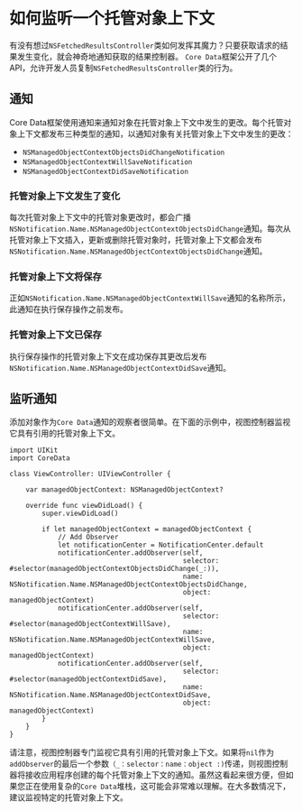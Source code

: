 # 如何监听一个托管对象上下文
   有没有想过`NSFetchedResultsController`类如何发挥其魔力？只要获取请求的结果发生变化，就会神奇地通知获取的结果控制器。 `Core Data`框架公开了几个API，允许开发人员复制`NSFetchedResultsController`类的行为。

## 通知
Core Data框架使用通知来通知对象在托管对象上下文中发生的更改。每个托管对象上下文都发布三种类型的通知，以通知对象有关托管对象上下文中发生的更改：

* `NSManagedObjectContextObjectsDidChangeNotification`
* `NSManagedObjectContextWillSaveNotification`
* `NSManagedObjectContextDidSaveNotification`

### 托管对象上下文发生了变化
每次托管对象上下文中的托管对象更改时，都会广播`NSNotification.Name.NSManagedObjectContextObjectsDidChange`通知。每次从托管对象上下文插入，更新或删除托管对象时，托管对象上下文都会发布`NSNotification.Name.NSManagedObjectContextObjectsDidChange`通知。

### 托管对象上下文将保存
正如`NSNotification.Name.NSManagedObjectContextWillSave`通知的名称所示，此通知在执行保存操作之前发布。

### 托管对象上下文已保存
执行保存操作的托管对象上下文在成功保存其更改后发布`NSNotification.Name.NSManagedObjectContextDidSave`通知。

## 监听通知
添加对象作为`Core Data`通知的观察者很简单。在下面的示例中，视图控制器监视它具有引用的托管对象上下文。
```
import UIKit
import CoreData

class ViewController: UIViewController {
    
    var managedObjectContext: NSManagedObjectContext?

    override func viewDidLoad() {
        super.viewDidLoad()
        
        if let managedObjectContext = managedObjectContext {
            // Add Observer
            let notificationCenter = NotificationCenter.default
            notificationCenter.addObserver(self,
                                           selector: #selector(managedObjectContextObjectsDidChange(_:)),
                                           name: NSNotification.Name.NSManagedObjectContextObjectsDidChange,
                                           object: managedObjectContext)
            notificationCenter.addObserver(self,
                                           selector: #selector(managedObjectContextWillSave),
                                           name: NSNotification.Name.NSManagedObjectContextWillSave,
                                           object: managedObjectContext)
            notificationCenter.addObserver(self,
                                           selector: #selector(managedObjectContextDidSave),
                                           name: NSNotification.Name.NSManagedObjectContextDidSave,
                                           object: managedObjectContext)
        }
    }
}
```

请注意，视图控制器专门监视它具有引用的托管对象上下文。如果将`nil`作为`addObserver`的最后一个参数`（_：selector：name：object :)`传递，则视图控制器将接收应用程序创建的每个托管对象上下文的通知。虽然这看起来很方便，但如果您正在使用复杂的`Core Data`堆栈，这可能会非常难以理解。在大多数情况下，建议监视特定的托管对象上下文。
